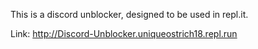 This is a discord unblocker, designed to be used in repl.it.

Link: http://Discord-Unblocker.uniqueostrich18.repl.run